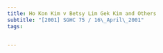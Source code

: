 ```yaml
---
title: Ho Kon Kim v Betsy Lim Gek Kim and Others 
subtitle: "[2001] SGHC 75 / 16\_April\_2001"
tags:


---
```



